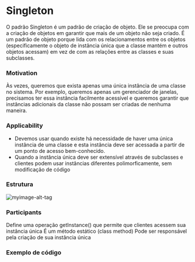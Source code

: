# Singleton

O padrão Singleton é um padrão de criação de objeto. Ele se preocupa com a criação de objetos em garantir que mais de um objeto não seja criado. É um padrão de objeto porque lida com os relacionamentos entre os objetos (especificamente o objeto de instância única que a classe mantém e outros objetos acessam) em vez de com as relações entre as classes e suas subclasses.


### Motivation

Às vezes, queremos que exista apenas uma única instância de uma classe no sistema. Por exemplo, queremos apenas um gerenciador de janelas, precisamos ter essa instância facilmente acessível e queremos garantir que instâncias adicionais da classe não possam ser criadas de nenhuma maneira.

### Applicability

- Devemos usar quando existe há necessidade de haver uma única instância de uma classe e esta instância deve ser acessada a partir de um ponto de acesso bem-conhecido.
- Quando a instância única deve ser extensível através de subclasses e clientes podem usar instâncias diferentes polimorficamente, sem modificação de código

### Estrutura

![myimage-alt-tag](https://refactoring.guru/images/patterns/diagrams/singleton/structure-pt-br.png)


### Participants

Define uma operação getInstance() que permite que clientes acessem sua instância única
É um método estático (class method)
Pode ser responsável pela criação de sua instância única

### Exemplo de código

